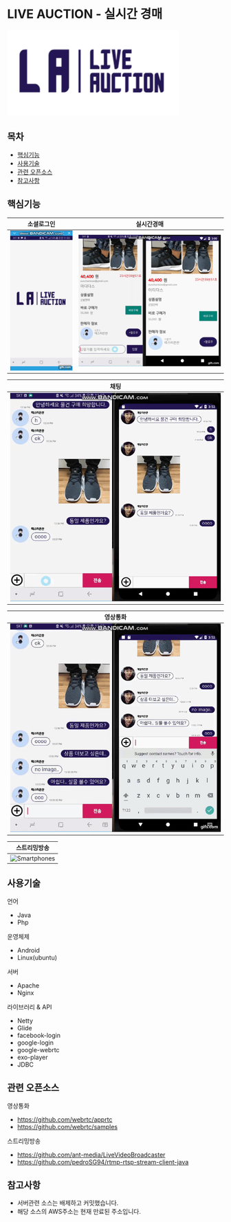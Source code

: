 # LIVE AUCTION - 실시간 경매 

<p align="left">
    <img src="https://raw.githubusercontent.com/eunchanboss/live_auction/master/app/src/main/res/drawable/logo.png" alt="liveAuction logo" width="400" height="200">
</p>



## 목차

- [핵심기능](#핵심기능)
- [사용기술](#사용기술)
- [관련 오픈소스](#관련-오픈소스)
- [참고사항](#참고사항)


## 핵심기능

소셜로그인          |  실시간경매
:-------------------------:|:-------------------------: 
![Smartphones](https://raw.githubusercontent.com/eunchanboss/live_auction/master/app/src/main/res/img/social_login.gif)  |  ![Smartphones](https://raw.githubusercontent.com/eunchanboss/live_auction/master/app/src/main/res/img/post.gif)

 채팅          |  
:-------------------------:|
![Smartphones](https://raw.githubusercontent.com/eunchanboss/live_auction/master/app/src/main/res/img/chat.gif)  |

 영상통화          |  
:-------------------------:|
![Smartphones](https://raw.githubusercontent.com/eunchanboss/live_auction/master/app/src/main/res/img/webRTC.gif)  |

 스트리밍방송          |  
:-------------------------:|
![Smartphones](https://raw.githubusercontent.com/eunchanboss/live_auction/master/app/src/main/res/img/stream.gif)  |



## 사용기술

언어
- Java
- Php

운영체제
- Android
- Linux(ubuntu)

서버
- Apache
- Nginx

라이브러리 & API
- Netty
- Glide
- facebook-login
- google-login
- google-webrtc
- exo-player
- JDBC


## 관련 오픈소스

영상통화
- https://github.com/webrtc/apprtc
- https://github.com/webrtc/samples

스트리밍방송
- https://github.com/ant-media/LiveVideoBroadcaster
- https://github.com/pedroSG94/rtmp-rtsp-stream-client-java
 
## 참고사항
 
- 서버관련 소스는 배제하고 커밋했습니다.
- 해당 소스의 AWS주소는 현재 만료된 주소입니다.
